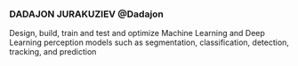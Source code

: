 ### DADAJON JURAKUZIEV @Dadajon

Design, build, train and test and optimize Machine Learning and Deep Learning perception models such as segmentation, classification, detection, tracking, and prediction
